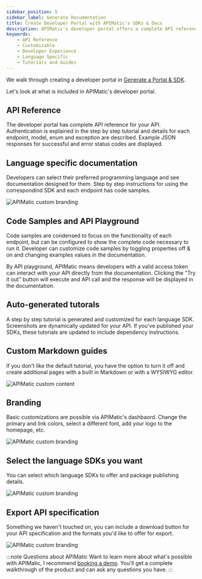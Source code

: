 ```yaml
---
sidebar_position: 5
sidebar_label: Generate Documentation
title: Create Developer Portal with APIMatic's SDKs & Docs
description: APIMatic's developer portal offers a complete API reference, language specific documentation, custom branding, code samples and playground, auto-generated tutorials, custom markdown guides, and the ability to select language SDKs.
keywords:
    - API Reference
    - Customizable
    - Developer Experience
    - Language Specific
    - Tutorials and Guides
---
```


We walk through creating a developer portal in [Generate a Portal & SDK](/docs/ways-to-build-sdks/code-generation/apimatic/generate-typescript-sdk.md). 

Let's look at what is included in APIMatic's developer portal.

## API Reference

The developer portal has complete API reference for your API. Authentication is explained in the step by step tutorial and details for each endpoint, model, enum and exception are described. Example JSON responses for successful and error status codes are displayed.

## Language specific documentation

Developers can select their preferred programming language and see documentation designed for them. Step by step instructions for using the correspondind SDK and each endpoint has code samples.

![APIMatic custom branding](/img/apimatic-documentation.png)

## Code Samples and API Playground

Code samples are condensed to focus on the functionality of each endpoint, but can be configured to show the complete code necessary to run it. Developer can customize code samples by toggling properties off & on and changing examples values in the documentation.

By API playground, APIMatic means developers with a valid access token can interact with your API directly from the documentation. Clicking the "Try it out" button will execute and API call and the response will be displayed in the documentation.

## Auto-generated tutorals

A step by step tutorial is generated and customized for each language SDK.  Screenshots are dynamically updated for your API. If you've published your SDKs, these tutorials are updated to include dependency instructions.

## Custom Markdown guides

If you don't like the default tutorial, you have the option to turn it off and create additional pages with a built in Markdown or with a WYSIWYG editor.

![APIMatic custom content](/img/apimatic-custom-page-editor.png)

## Branding
Basic customizations are possible via APIMatic's dashbaord. Change the primary and link colors, select a different font, add your logo to the homepage, etc.

![APIMatic custom branding](/img/apimatic-custom-branding.png)

## Select the language SDKs you want
You can select which language SDKs to offer and package publishing details.

![APIMatic custom branding](/img/apimatic-custom-which-languages.png)

## Export API specification
Something we haven't touched on, you can include a download button for your API specification and the formats you'd like to offer for export. 

![APIMatic custom branding](/img/apimatic-custom-spec-export.png)

:::note Questions about APIMatic
Want to learn more about what's possible with APIMatic, I recommend [booking a demo](https://www.apimatic.io/request-demo/). You'll get a complete walkthrough of the product and can ask any questions you have.
:::